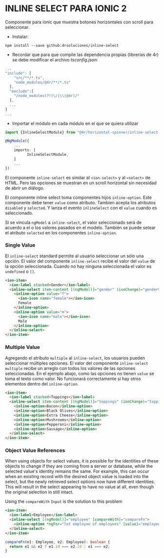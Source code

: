 # INLINE SELECT PARA IONIC 2

Componente para ionic que muestra botones horizontales con scroll para seleccionar.

- Instalar:

```
npm install --save github:4rsoluciones/inline-select
```

- Recordar que para que compile las dependencia propias (librerías de 4r) se debe modificar el archivo *tsconfig.json*:
```ts
...
"include": [
    "src/**/*.ts",
    "node_modules/@4r/**/*.ts"
  ],
  "exclude":[
    "/node_modules(?!(\/|\\)@4r)/"
  ],
  ...
]
...
```

- Importar el módulo en cada módulo en el que se quiera utilizar

```ts
import {InlineSelectModule} from "@4r/horizontal-spinner/inline-select.module";

@NgModule({
	...
    imports: [
		  InlineSelectModule,
    ]
	...
})
```

El componente `inline-select` es similar al `<ion-select>` y al `<select>` de HTML. Pero las opciones se muestran 
en un scroll horizontal sin necesidad de abrir un diálogo.

El componente inline select toma componentes hijos `inline-option`. Este componente debe tener `value` como atributo. 
Tambien acepta los atributos `disabled` y `selected`. Y lanza el evento `inlineSelect` con el `value` cuando 
es seleccionado.

Si se vincula `ngModel` a `inline-select`, el valor seleccionado será de acuerdo a el o los valores pasados en el modelo.
También se puede setear el atributo `selected` en los componentes `inline-option`.

### Single Value

El `inline-select` standard permite al usuario seleccionar un sólo una opción. El valor del componente `inline-select` 
recibe el valor del `value` de la opción seleccionada. Cuando no hay ninguna seleccionada el valor es `undefined` o `[]`.

```html
<ion-item>
  <ion-label stacked>Gender</ion-label>
  <inline-select item-content [(ngModel)]="gender" (ionChange)="genderSelected($event)">
    <inline-option value="f">
      <ion-icon name="female"></ion-icon>
      Female
    </inline-option>
    <inline-option value="m">
      <ion-icon name="male"></ion-icon>
      Male
    </inline-option>
  </inline-select>
</ion-item>
```

### Multiple Value

Agregando el atributo `multiple` al `inline-select`, los usuarios pueden seleccionar múltiples opciones. 
El valor del componente `inline-select multiple` recibe un arreglo con todos los valores de las opciones seleccionadas. 
En el ejemplo abajo, como las opciones no tienen `value` se toma el texto como valor. No funcionará correctamente si 
hay otros elementos dentro del `inline-option`.

```html
<ion-item>
  <ion-label stacked>Toppings</ion-label>
  <inline-select item-content [(ngModel)]="toppings" (ionChange)="toppingsSelected($event)" multiple>
    <inline-option>Bacon</inline-option>
    <inline-option>Black Olives</inline-option>
    <inline-option>Extra Cheese</inline-option>
    <inline-option>Mushrooms</inline-option>
    <inline-option>Pepperoni</inline-option>
    <inline-option>Sausage</inline-option>
  </inline-select>
</ion-item>
```

### Object Value References

When using objects for select values, it is possible for the identities of these objects to
change if they are coming from a server or database, while the selected value's identity
remains the same. For example, this can occur when an existing record with the desired object value
is loaded into the select, but the newly retrieved select options now have different identities. This will
result in the select appearing to have no value at all, even though the original selection in still intact.

Using the `compareWith` `Input` is the solution to this problem

```html
<ion-item>
  <ion-label>Employee</ion-label>
  <inline-select [(ngModel)]="employee" [compareWith]="compareFn">
    <inline-option *ngFor="let employee of employees" [value]="employee">{{employee.name}}</inline-option>
  </inline-select>
</ion-item>
```

```ts
compareFn(e1: Employee, e2: Employee): boolean {
  return e1 && e2 ? e1.id === e2.id : e1 === e2;
}
```
